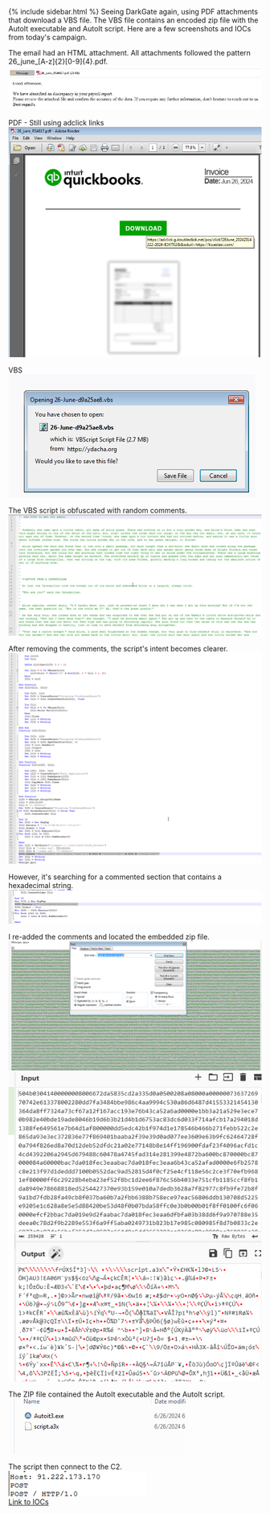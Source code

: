 {% include sidebar.html %}
Seeing DarkGate again, using PDF attachments that download a VBS file. The VBS file contains an encoded zip file with the AutoIt executable and AutoIt script. Here are a few screenshots and IOCs from today's campaign.


The email had an HTML attachment. All attachments followed the pattern 26_june_[A-z]{2}[0-9]{4}.pdf.
<br>
<a href="Screenshots/26DG1.png"> 
<img src="Screenshots/26DG1.png">
</a>
<br>

PDF - Still using adclick links
<br>
<a href="Screenshots/26DG2.png"> 
<img src="Screenshots/26DG2.png">
</a>
<br>

VBS
<br>
<a href="Screenshots/26DG3.png"> 
<img src="Screenshots/26DG3.png">
</a>
<br>

The VBS script is obfuscated with random comments.
<br>
<a href="Screenshots/26DG4.png"> 
<img src="Screenshots/26DG4.png">
</a>
<br>

After removing the comments, the script's intent becomes clearer.
<br>
<a href="Screenshots/26DG5.png"> 
<img src="Screenshots/26DG5.png">
</a>
<br>

However, it's searching for a commented section that contains a hexadecimal string.
<br>
<a href="Screenshots/26DG6.png"> 
<img src="Screenshots/26DG6.png">
</a>
<br>

I re-added the comments and located the embedded zip file.
<br>
<a href="Screenshots/26DG7.png"> 
<img src="Screenshots/26DG7.png">
</a>
<br>
<a href="Screenshots/26DG8.png"> 
<img src="Screenshots/26DG8.png">
</a>
<br>

The ZIP file contained the AutoIt executable and the AutoIt script.
<br>
<a href="Screenshots/26DG9.png"> 
<img src="Screenshots/26DG9.png">
</a>
<br>

The script then connect to the C2.
<br>
<a href="Screenshots/26DG10.png"> 
<img src="Screenshots/26DG10.png">
</a>
<br>
<a href="https://github.com/mcsx03/mcsx03.github.io/blob/main/IOCs/2024_06_26_DarkGate">Link to IOCs</a>
<br>